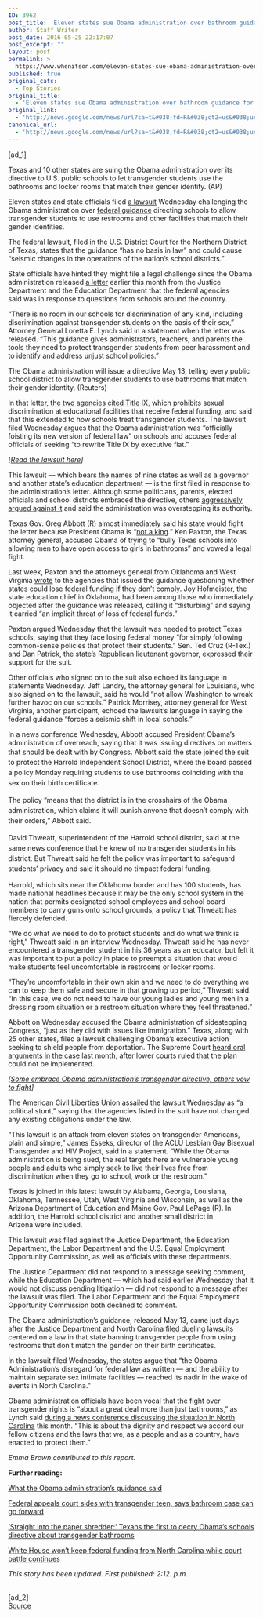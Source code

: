 ```yaml
---
ID: 3962
post_title: 'Eleven states sue Obama administration over bathroom guidance for transgender students &#8211; Washington Post'
author: Staff Writer
post_date: 2016-05-25 22:17:07
post_excerpt: ""
layout: post
permalink: >
  https://www.whenitson.com/eleven-states-sue-obama-administration-over-bathroom-guidance-for-transgender-students-washington-post/
published: true
original_cats:
  - Top Stories
original_title:
  - 'Eleven states sue Obama administration over bathroom guidance for transgender students - Washington Post'
original_link:
  - 'http://news.google.com/news/url?sa=t&#038;fd=R&#038;ct2=us&#038;usg=AFQjCNHyORmVn-Fcs-HZeR_TaN-fUkAZtg&#038;clid=c3a7d30bb8a4878e06b80cf16b898331&#038;cid=52779118090866&#038;ei=YSRGV5O_BabSwAGu6qGIAg&#038;url=https://www.washingtonpost.com/news/post-nation/wp/2016/05/25/texas-governor-says-state-will-sue-obama-administration-over-bathroom-directive/'
canonical_url:
  - 'http://news.google.com/news/url?sa=t&#038;fd=R&#038;ct2=us&#038;usg=AFQjCNHyORmVn-Fcs-HZeR_TaN-fUkAZtg&#038;clid=c3a7d30bb8a4878e06b80cf16b898331&#038;cid=52779118090866&#038;ei=YSRGV5O_BabSwAGu6qGIAg&#038;url=https://www.washingtonpost.com/news/post-nation/wp/2016/05/25/texas-governor-says-state-will-sue-obama-administration-over-bathroom-directive/'
---
```

 [ad_1]
<br><div id=""><div class="inline-content inline-video" readability="34">  <p> <span class="pb-caption">Texas and 10 other states are suing the Obama administration over its directive to U.S. public schools to let transgender students use the bathrooms and locker rooms that match their gender identity. (AP)</span> </p> </div> <p>Eleven states and state officials filed <a href="https://www.washingtonpost.com/apps/g/page/politics/lawsuit-challenging-obamas-guidance-on-transgender-facilities-in-schools/2040/" target="_blank">a lawsuit</a> Wednesday challenging the Obama administration over <a href="https://www.washingtonpost.com/politics/obama-administration-to-instruct-schools-to-accommodate-transgender-students/2016/05/12/0ed1c50e-18ab-11e6-aa55-670cabef46e0_story.html" target="_blank">federal guidance</a> directing schools to allow transgender students to use restrooms and other facilities that match their gender identities.</p> <p>The federal lawsuit, filed in the U.S. District Court for the Northern District of Texas, states that the guidance “has no basis in law” and could cause “seismic changes in the operations of the nation’s school districts.”</p> <p>State officials have hinted they might file a legal challenge since the Obama administration released <a href="https://www.justice.gov/opa/file/850986/download" target="_blank">a letter</a> earlier this month from the Justice Department and the Education Department that the federal agencies said was in response to questions from schools around the country.</p> <p>“There is no room in our schools for discrimination of any kind, including discrimination against transgender students on the basis of their sex,” Attorney General Loretta E. Lynch said in a statement when the letter was released. “This guidance gives administrators, teachers, and parents the tools they need to protect transgender students from peer harassment and to identify and address unjust school policies.”</p> <div class="inline-content inline-video" readability="34">  <p> <span class="pb-caption">The Obama administration will issue a directive May 13, telling every public school district to allow transgender students to use bathrooms that match their gender identity. (Reuters)</span> </p> </div> <p>In that letter, <a href="https://www.washingtonpost.com/politics/obama-administration-to-instruct-schools-to-accommodate-transgender-students/2016/05/12/0ed1c50e-18ab-11e6-aa55-670cabef46e0_story.html" target="_blank">the two agencies cited Title IX</a>, which prohibits sexual discrimination at educational facilities that receive federal funding, and said that this extended to how schools treat transgender students. The lawsuit filed Wednesday argues that the Obama administration was “officially foisting its new version of federal law” on schools and accuses federal officials of seeking “to rewrite Title IX by executive fiat.”</p> <p channel="wp.com" class="interstitial-link"> <i> [<a href="https://www.washingtonpost.com/apps/g/page/politics/lawsuit-challenging-obamas-guidance-on-transgender-facilities-in-schools/2040/">Read the lawsuit here</a>] </i> </p> <p>This lawsuit — which bears the names of nine states as well as a governor and another state’s education department — is the first filed in response to the administration’s letter. Although some politicians, parents, elected officials and school districts embraced the directive, others <a href="https://www.washingtonpost.com/local/education/some-embrace-obama-administrations-transgender-directive-others-vow-to-fight/2016/05/13/62492776-1910-11e6-9e16-2e5a123aac62_story.html" target="_blank">aggressively argued against it</a> and said the administration was overstepping its authority.</p> <p>Texas Gov. Greg Abbott (R) almost immediately said his state would fight the letter because President Obama is “<a href="https://twitter.com/GregAbbott_TX/status/730968042281144320" target="_blank">not a king</a>.” Ken Paxton, the Texas attorney general, accused Obama of trying to “bully Texas schools into allowing men to have open access to girls in bathrooms” and vowed a legal fight.</p> <p>Last week, Paxton and the attorneys general from Oklahoma and West Virginia <a href="https://www.texasattorneygeneral.gov/files/epress/files/2016/lettertoDOEandDOJreclarification.pdf" target="_blank">wrote</a> to the agencies that issued the guidance questioning whether states could lose federal funding if they don’t comply. Joy Hofmeister, the state education chief in Oklahoma, had been among those who immediately objected after the guidance was released, calling it “disturbing” and saying it carried “an implicit threat of loss of federal funds.”</p> <p>Paxton argued Wednesday that the lawsuit was needed to protect Texas schools, saying that they face losing federal money “for simply following common-sense policies that protect their students.” Sen. Ted Cruz (R-Tex.) and Dan Patrick, the state’s Republican lieutenant governor, expressed their support for the suit.</p> <p>Other officials who signed on to the suit also echoed its language in statements Wednesday. Jeff Landry, the attorney general for Louisiana, who also signed on to the lawsuit, said he would “not allow Washington to wreak further havoc on our schools.” Patrick Morrisey, attorney general for West Virginia, another participant, echoed the lawsuit’s language in saying the federal guidance “forces a seismic shift in local schools.”</p> <p>In a news conference Wednesday, Abbott accused President Obama’s administration of overreach, saying that it was issuing directives on matters that should be dealt with by Congress. <span style="line-height: 1.5;">Abbott said the state joined the suit to protect the Harrold Independent School District, where the board passed a policy Monday requiring students to use bathrooms coinciding with the sex on their birth certificate. </span></p> <p><span style="line-height: 1.5;">The policy “means that the district is in the crosshairs of the Obama administration, which claims it will punish anyone that doesn’t comply with their orders,” Abbott said. </span></p> <p><span style="line-height: 1.5;">David Thweatt, superintendent of the Harrold school district, said at the same news conference that he knew of no transgender students in his district. But Thweatt said he felt the policy was important to safeguard students’ privacy and said it should no timpact federal funding. </span></p> <p>Harrold, which sits near the Oklahoma border and has 100 students, has made national headlines because it may be the only school system in the nation that permits designated school employees and school board members to carry guns onto school grounds, a policy that Thweatt has fiercely defended.</p> <p>“We do what we need to do to protect students and do what we think is right,” Thweatt said in an interview Wednesday. Thweatt said he has never encountered a transgender student in his 36 years as an educator, but felt it was important to put a policy in place to preempt a situation that would make students feel uncomfortable in restrooms or locker rooms.</p> <p>“They’re uncomfortable in their own skin and we need to do everything we can to keep them safe and secure in that growing up period,” Thweatt said. “In this case, we do not need to have our young ladies and young men in a dressing room situation or a restroom situation where they feel threatened.”</p> <p>Abbott on Wednesday accused the Obama administration of sidestepping Congress, “just as they did with issues like immigration.” Texas, along with 25 other states, filed a lawsuit challenging Obama’s executive action seeking to shield people from deportation. The Supreme Court <a href="https://www.washingtonpost.com/politics/courts_law/supreme-court-to-review-obamas-power-on-deportation-policy/2016/01/19/5db355da-bb8a-11e5-b682-4bb4dd403c7d_story.html" target="_blank">heard oral arguments in the case last month</a>, after lower courts ruled that the plan could not be implemented.</p> <p channel="wp.com" class="interstitial-link"> <i> [<a href="https://www.washingtonpost.com/local/education/some-embrace-obama-administrations-transgender-directive-others-vow-to-fight/2016/05/13/62492776-1910-11e6-9e16-2e5a123aac62_story.html">Some embrace Obama administration’s transgender directive, others vow to fight</a>] </i> </p> <p>The American Civil Liberties Union assailed the lawsuit Wednesday as “a political stunt,” saying that the agencies listed in the suit have not changed any existing obligations under the law.</p> <p>“This lawsuit is an attack from eleven states on transgender Americans, plain and simple,” James Esseks, director of the ACLU Lesbian Gay Bisexual Transgender and HIV Project, said in a statement. “While the Obama administration is being sued, the real targets here are vulnerable young people and adults who simply seek to live their lives free from discrimination when they go to school, work or the restroom.”</p> <p>Texas is joined in this latest lawsuit by Alabama, Georgia, Louisiana, Oklahoma, Tennessee, Utah, West Virginia and Wisconsin, as well as the Arizona Department of Education and Maine Gov. Paul LePage (R). In addition, the Harrold school district and another small district in Arizona were included.</p> <p>This lawsuit was filed against the Justice Department, the Education Department, the Labor Department and the U.S. Equal Employment Opportunity Commission, as well as officials with these departments.</p> <p>The Justice Department did not respond to a message seeking comment, while the Education Department — which had said earlier Wednesday that it would not discuss pending litigation — did not respond to a message after the lawsuit was filed. The Labor Department and the Equal Employment Opportunity Commission both declined to comment.</p> <p>The Obama administration’s guidance, released May 13, came just days after the Justice Department and North Carolina <a href="https://www.washingtonpost.com/news/post-nation/wp/2016/05/09/north-carolina-justice-dept-face-monday-deadline-for-bathroom-bill/" target="_blank">filed dueling lawsuits</a> centered on a law in that state banning transgender people from using restrooms that don’t match the gender on their birth certificates.</p> <p>In the lawsuit filed Wednesday, the states argue that “the Obama Administration’s disregard for federal law as written — and the ability to maintain separate sex intimate facilities — reached its nadir in the wake of events in North Carolina.”</p> <p>Obama administration officials have been vocal that the fight over transgender rights is “about a great deal more than just bathrooms,” as Lynch said <a href="https://www.washingtonpost.com/news/post-nation/wp/2016/05/09/north-carolina-justice-dept-face-monday-deadline-for-bathroom-bill/" target="_blank">during a news conference discussing the situation in North Carolina</a> this month. “This is about the dignity and respect we accord our fellow citizens and the laws that we, as a people and as a country, have enacted to protect them.”</p> <p><em>Emma Brown contributed to this report.</em></p> <p><strong>Further reading:</strong></p> <p><a href="https://www.washingtonpost.com/politics/obama-administration-to-instruct-schools-to-accommodate-transgender-students/2016/05/12/0ed1c50e-18ab-11e6-aa55-670cabef46e0_story.html" target="_blank">What the Obama administration’s guidance said</a></p> <p><a href="https://www.washingtonpost.com/local/education/federal-appeals-court-sides-with-trangender-teen-says-bathroom-case-can-go-forward/2016/04/19/6a873b88-f76b-11e5-9804-537defcc3cf6_story.html" target="_blank">Federal appeals court sides with transgender teen, says bathroom case can go forward</a></p> <p><a href="https://www.washingtonpost.com/news/morning-mix/wp/2016/05/13/straight-into-the-paper-shredder-texans-the-first-to-decry-obamas-school-directive-about-transgender-bathrooms/" target="_blank">‘Straight into the paper shredder:’ Texans the first to decry Obama’s schools directive about transgender bathrooms</a></p> <p><a href="https://www.washingtonpost.com/news/post-nation/wp/2016/05/12/white-house-wont-keep-funds-from-north-carolina-before-court-battle-over-transgender-rights-is-resolved/" target="_blank">White House won’t keep federal funding from North Carolina while court battle continues</a></p> <p><em>This story has been updated. First published: 2:12. p.m.</em></p></div>
<br>[ad_2]
<br><a href="http://news.google.com/news/url?sa=t&#038;fd=R&#038;ct2=us&#038;usg=AFQjCNHyORmVn-Fcs-HZeR_TaN-fUkAZtg&#038;clid=c3a7d30bb8a4878e06b80cf16b898331&#038;cid=52779118090866&#038;ei=YSRGV5O_BabSwAGu6qGIAg&#038;url=https://www.washingtonpost.com/news/post-nation/wp/2016/05/25/texas-governor-says-state-will-sue-obama-administration-over-bathroom-directive/">Source </a>